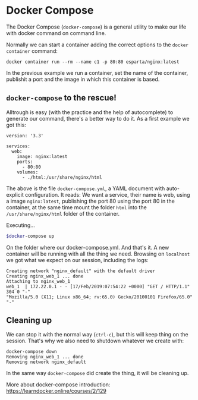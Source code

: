 Docker Compose
===

The Docker Compose (`docker-compose`) is a general utility to make our life
with docker command on command line.

Normally we can start a container adding the correct options to the `docker
container` command:

```
docker container run --rm --name c1 -p 80:80 esparta/nginx:latest
```

In the previous example we run a container, set the name of the container,
publishit a port and the image in which this container is based.

`docker-compose` to the rescue!
---

Alltrough is easy (with the practice and the help of autocomplete) to generate
our command, there's a better way to do it. As a first example we got this:

```
version: '3.3'

services:
  web:
    image: nginx:latest
    ports:
      - 80:80
    volumes:
      - ./html:/usr/share/nginx/html
```

The above is the file `docker-compose.yml`, a YAML document with auto-explicit
configuration. It reads: We want a service, their name is web, using a image
`nginx:latest`, publishing the port 80 using the port 80 in the container,
at the same time mount the folder `html` into the `/usr/share/nginx/html`
folder of the container.

Executing...

```bash
$docker-compose up
```

On the folder where our docker-compose.yml. And that's it. A new container will
be running with all the thing we need. Browsing on `localhost` we got what
we expect on our session, including the logs:

```
Creating network "nginx_default" with the default driver
Creating nginx_web_1 ... done
Attaching to nginx_web_1
web_1  | 172.22.0.1 - - [17/Feb/2019:07:54:22 +0000] "GET / HTTP/1.1" 304 0 "-"
"Mozilla/5.0 (X11; Linux x86_64; rv:65.0) Gecko/20100101 Firefox/65.0" "-"
```

Cleaning up
---

We can stop it with the normal way (`ctrl-c`), but this will keep thing on the
session. That's why we also need to shutdown whatever we create with:

```
docker-compose down
Removing nginx_web_1 ... done
Removing network nginx_default
```

In the same way `docker-compose` did create the thing, it will be cleaning up.

More about docker-compose introduction: https://learndocker.online/courses/2/129
